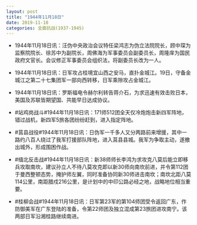 ```yaml
---
layout: post
title: "1944年11月18日"
date: 2019-11-18
categories: 全面抗战(1937-1945)
---
```


<meta name="referrer" content="no-referrer" />

- 1944年11月18日讯：汪伪中央政治会议特任梁鸿志为伪立法院院长，顾中琛为监察院院长、徐苏中为副院长，周佛海为军事委员会副委员长，周隆庠为国民政府文官长。会议修正军事委员会组织法，将副委员长改为一人。 

- 1944年11月18日讯：日军攻占桂境宜山西之安马，直扑金城江。19日，守备金城江之第二十七集团军一部向西转移，日军乘隙攻占金城江。 

- 1944年11月18日讯：罗斯福电令赫尔利转告蒋介石，为求迅速有效击败日本，美国及苏联皆期望国、共能早日达成协议。 

- #站鸡岗战斗#1944年11月18日讯：171师512团全天仅冷炮炮击新四军阵地，错过战机，新四军5旅各团纷纷赶到，进入指定阵地。 

- #莒县战役#1944年11月18日讯：日伪军一千多人又分两路前来增援，其中一路约八百人绕过了我军打援部队阵地，进入莒县县城。我军为争取主动，遂撤出城外，形成围困作战。 

- #缅北反击战#1944年11月18日讯：新38师师长李鸿为求攻克八莫后能立即移兵攻取南坎，建议孙立人不待八莫攻克即以新30师向南坎前进，并令第112团于曼西整顿态势，掩护师左翼，同时准备协同新30师进击南坎；南坎北距八莫114公里，南距腊戍216公里，是计划中的中印公路必经之地，战略地位相当重要。 

- #桂柳会战#1944年11月18日讯：日军第23军的第104师团受令返回广东，作防御美军在广东登陆的准备，令第22师团及独立混成第23旅团进攻南宁。该两部日军沿湘桂路继续南进。 


